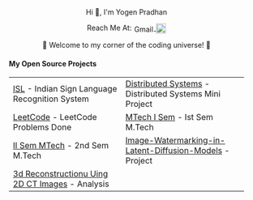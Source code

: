 <div align="center" style="background-image: url('https://gist.github.com/brettlangdon/85942af486eb79118467#file-1804270-jpg'); background-size: cover; background-position: center; padding: 20px;">
    <p>Hi 👋, I'm Yogen Pradhan</p>
    <p>Reach Me At: 
        <a href="mailto:pradhanyogen63@gmail.com" title="Email">
            <img alt="Gmail" src="https://img.shields.io/badge/Gmail-D14836?style=for-the-badge&logo=gmail&logoColor=white" height="15" width="40" align="center"/>
        </a>
        <a href="https://www.linkedin.com/in/yogen-pradhan-a461aa1b4">
            <img alt="LinkedIn" title="LinkedIn" src="https://i.imgur.com/yRpa1dQ.png" height="20" align="center" />
        </a>
    </p>
    <p>🌟 Welcome to my corner of the coding universe! 🌟</p>
    <h4 align="left">My Open Source Projects</h4>
    <table align="center">
        <tr>
            <td><a href="https://github.com/ypradhan222/Indian-Sign-Language-Recognition-System">ISL</a> - Indian Sign Language Recognition System</td>
            <td><a href="https://github.com/ypradhan222/Distributed-MiniProject">Distributed Systems</a> - Distributed Systems Mini Project</td>
        </tr>
        <tr>
            <td><a href="https://github.com/ypradhan222/LeetCode-Problems-Solved">LeetCode</a> - LeetCode Problems Done</td>
            <td><a href="https://github.com/ypradhan222/mtech_code">MTech I Sem</a> - Ist Sem M.Tech</td>
        </tr>
        <tr>
            <td><a href="https://github.com/ypradhan222/II-Sem">II Sem MTech</a> - 2nd Sem M.Tech</td>
            <td><a href="https://github.com/ypradhan222/Image-Watermarking-in-Latent-Diffusion-Models">Image-Watermarking-in-Latent-Diffusion-Models</a> - Project</td>
        </tr>
        <tr>
            <td><a href="https://github.com/ypradhan222/3d_reconstruction-_using_2d_ct_images">3d Reconstructionu Uing 2D CT Images</a> - Analysis</td>
<!--             <td><a href="https://github.com/ypradhan222/Image-Watermarking-in-Latent-Diffusion-Models">Image-Watermarking-in-Latent-Diffusion-Models</a> - Project</td> -->
        </tr>
    </table>
</div>

